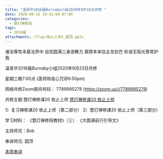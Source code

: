 ```yaml
---
title: "温哥华2016届Burnaby小组2020年9月16日共修 "
date: 2020-09-15 19:41:04-07:00
categories:
  - 慧灯禅修班
tags:
  - 2016届
attachments: /f/up/依止上师3_圆顶.pptx
---
```

诸法等性本基法界中 自现圆满三身游舞力 离障本来怙主龙钦巴 祈请无垢光尊常护我

温哥华2016届Burnaby小组2020年9月23日共修 

星期三晚7:00点 (莲师除疫心咒@6:50pm)

网络共修Zoom房间号码： 7789995278 (<https://zoom.us/j/7789995278>)

共修主题:慧灯禅修课20 依止上师
[慧灯禅修课20 依止上师](https://www.youtube.com/watch?v=oDOCBvUIzoI) 

1）复习禅修课20 依止上师（第二部分）
2）慧灯禅修课20 依止上师（第三部分）


学习材料：
《慧灯禅修班教材》（三）
《大圆满前行引导文》



主持师兄：Bob

串讲师兄: 圆顶

[本周串讲](https://s3.ca-central-1.wasabisys.com/hddata/f.huidengchanxiu.net/hdv/f/up/依止上师3_圆顶.pptx)